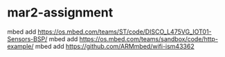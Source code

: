 # mar2-assignment

mbed add https://os.mbed.com/teams/ST/code/DISCO_L475VG_IOT01-Sensors-BSP/
mbed add https://os.mbed.com/teams/sandbox/code/http-example/
mbed add https://github.com/ARMmbed/wifi-ism43362
